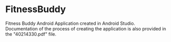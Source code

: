 <h1>FitnessBuddy</h1>

Fitness Buddy Android Application created in Android Studio.
Documentation of the process of creating the application is also provided in the "40214330.pdf" file.

